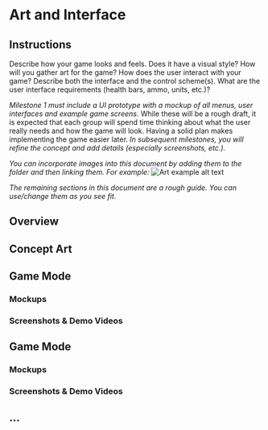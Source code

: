 # Art and Interface

## Instructions
Describe how your game looks and feels.  Does it have a visual style?  How will you gather art for the game?  How does the user interact with your game?  Describe both the interface and the control scheme(s).  What are the user interface requirements (health bars, ammo, units, etc.)?  

*Milestone 1 must include a UI prototype with a mockup of all menus, user interfaces and example game screens.*  While these will be a rough draft, it is expected that each group will spend time thinking about what the user really needs and how the game will look.  Having a solid plan makes implementing the game easier later. *In subsequent milestones, you will refine the concept and add details (especially screenshots, etc.).*

_You can incorporate images into this document by adding them to the folder and then linking them. For example:_
![Art example alt text](art-example.jpg)

_The remaining sections in this document are a rough guide. You can use/change them as you see fit._

## Overview

## Concept Art

## Game Mode <A>

### Mockups

### Screenshots & Demo Videos

## Game Mode <B>

### Mockups

### Screenshots & Demo Videos

## ...
